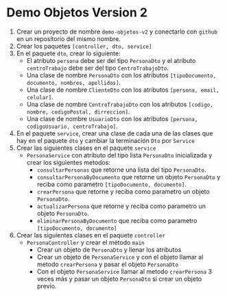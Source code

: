 # Demo Objetos Version 2
1. Crear un proyecto de nombre `demo-objetos-v2` y conectarlo con `github` en un repositorio del mismo nombre.
2. Crear los paquetes `[controller, dto, service]`
3. En el paquete `dto`, crear lo siguiente:
    * El atributo `persona` debe ser del tipo `PersonaDto` y el atributo `centroTrabajo` debe ser del tipo `CentroTrabajoDto`.
    * Una clase de nombre `PersonaDto` con los atributos `[tipoDocumento, documento, nombres, apellidos]`.
    * Una clase de nombre `ClienteDto` con los atributos `[persona, email, celular]`.
    * Una clase de nombre `CentroTrabajoDto` con los atributos `[codigo, nombre, codigoPostal, dirreccion]`.
    * Una clase de nombre `UsuarioDto` con los atributos `[persona, codigoUsuario, centroTrabajo]`.
4. En el paquete `service`, crear una clase de cada una de las clases que hay en el paquete `dto` y cambiar la terminación `Dto` por `Service`
5. Crear las siguientes clases en el paquete `service`
    * `PersonaService` con atributo del tipo lista `PersonaDto` inicializada y crear los siguientes metodos:
      * `consultarPersonas` que retorne una lista del tipo `PersonaDto`.
      * `consultarPersonaByDocumento` que retorne un objeto `PersonaDto` y reciba como parametro `[tipoDocumento, documento]`.
      * `crearPersona` que retorne y reciba como parametro un objeto `PersonaDto`.
      * `actualizarPersona` que retorne y reciba como parametro un objeto `PersonaDto`.
      * `eliminarPersonaByDocumento` que reciba como parametro `[tipoDocumento, documento]`
6. Crear las siguientes clases en el paquete `controller`
    * `PersonaController` y crear el método `main`
      * Crear un objeto de `PersonaDto` y llenar los atributos
      * Crear un objeto de `PersonaService` y con el objeto llamar al metodo `crearPersona` y pasar el objeto `PersonaDto`
      * Con el objeto `PersonaService` llamar al metodo `crearPersona` 3 veces más y pasar un objeto `PersonaDto` si crear un objeto previo.
